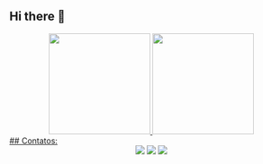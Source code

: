 ## Hi there 👋
<div align="center">
<a href="https://github.com/filipiipereira">
<img loading="lazy" height="180em" src="https://github-readme-stats.vercel.app/api/top-langs/?username=filipiipereira&layout=compact&langs_count=7&theme=dracula"/>
<img loading="lazy" height="180em" src="https://github-readme-stats.vercel.app/api?username=filipiipereira&show_icons=true&theme=dracula&include_all_commits=true&count_private=true"/>
</div>
## Contatos:

<div align="center">
<a href="https://instagram.com/filipii_pereira" target="_blank"><img loading="lazy" src="https://img.shields.io/badge/-Instagram-%23E4405F?style=for-the-badge&logo=instagram&logoColor=white" target="_blank"></a>
<a href = "mailto:filipipmfaria@gmail.com"><img loading="lazy" src="https://img.shields.io/badge/Gmail-D14836?style=for-the-badge&logo=gmail&logoColor=white" target="_blank"></a>
<a href="https://www.linkedin.com/in/filipi-pereira-077a912b5" target="_blank"><img loading="lazy" src="https://img.shields.io/badge/-LinkedIn-%230077B5?style=for-the-badge&logo=linkedin&logoColor=white" target="_blank"></a>   
</div>
  
<!--
**filipiipereira/filipiipereira** is a ✨ _special_ ✨ repository because its `README.md` (this file) appears on your GitHub profile.

Here are some ideas to get you started:

- 🔭 I’m currently working on ...
- 🌱 I’m currently learning ...
- 👯 I’m looking to collaborate on ...
- 🤔 I’m looking for help with ...
- 💬 Ask me about ...
- 📫 How to reach me: ...
- 😄 Pronouns: ...
- ⚡ Fun fact: ...
-->
